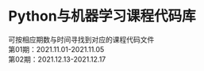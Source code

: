# Python与机器学习课程代码库  
  
可按相应期数与时间寻找到对应的课程代码文件  
第01期：2021.11.01-2021.11.05  
第02期：2021.12.13-2021.12.17  
